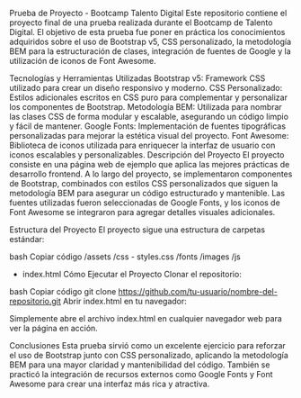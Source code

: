 Prueba de Proyecto - Bootcamp Talento Digital
Este repositorio contiene el proyecto final de una prueba realizada durante el Bootcamp de Talento Digital. El objetivo de esta prueba fue poner en práctica los conocimientos adquiridos sobre el uso de Bootstrap v5, CSS personalizado, la metodología BEM para la estructuración de clases, integración de fuentes de Google y la utilización de iconos de Font Awesome.

Tecnologías y Herramientas Utilizadas
Bootstrap v5: Framework CSS utilizado para crear un diseño responsivo y moderno.
CSS Personalizado: Estilos adicionales escritos en CSS puro para complementar y personalizar los componentes de Bootstrap.
Metodología BEM: Utilizada para nombrar las clases CSS de forma modular y escalable, asegurando un código limpio y fácil de mantener.
Google Fonts: Implementación de fuentes tipográficas personalizadas para mejorar la estética visual del proyecto.
Font Awesome: Biblioteca de iconos utilizada para enriquecer la interfaz de usuario con iconos escalables y personalizables.
Descripción del Proyecto
El proyecto consiste en una página web de ejemplo que aplica las mejores prácticas de desarrollo frontend. A lo largo del proyecto, se implementaron componentes de Bootstrap, combinados con estilos CSS personalizados que siguen la metodología BEM para asegurar un código estructurado y mantenible. Las fuentes utilizadas fueron seleccionadas de Google Fonts, y los iconos de Font Awesome se integraron para agregar detalles visuales adicionales.

Estructura del Proyecto
El proyecto sigue una estructura de carpetas estándar:

bash
Copiar código
/assets
  /css
    - styles.css
  /fonts
  /images
  /js
- index.html
Cómo Ejecutar el Proyecto
Clonar el repositorio:

bash
Copiar código
git clone https://github.com/tu-usuario/nombre-del-repositorio.git
Abrir index.html en tu navegador:

Simplemente abre el archivo index.html en cualquier navegador web para ver la página en acción.

Conclusiones
Esta prueba sirvió como un excelente ejercicio para reforzar el uso de Bootstrap junto con CSS personalizado, aplicando la metodología BEM para una mayor claridad y mantenibilidad del código. También se practicó la integración de recursos externos como Google Fonts y Font Awesome para crear una interfaz más rica y atractiva.

